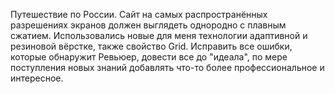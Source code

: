Путешествие по России.
Сайт на самых распространённых разрешениях экранов должен выглядеть однородно с плавным сжатием. Использовались новые для меня технологии адаптивной и резиновой вёрстке, также свойство Grid.
Исправить все ошибки, которые обнаружит Ревьюер, довести все до "идеала", по мере поступления новых знаний добавлять что-то более профессиональное и интересное.
